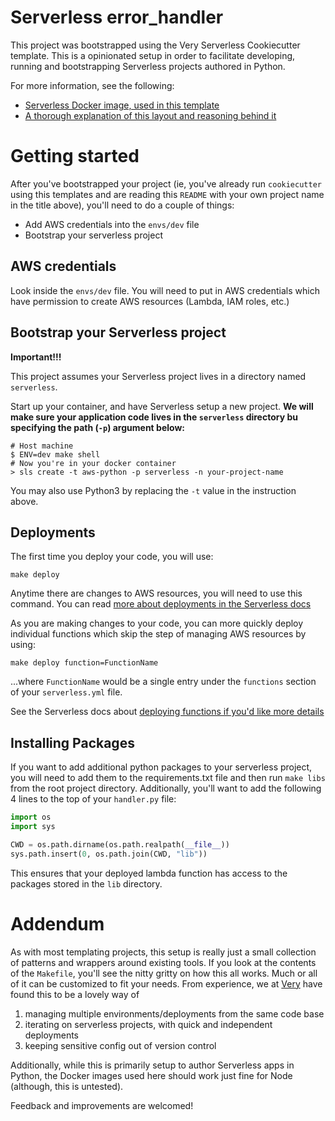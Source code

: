 # Serverless error_handler

This project was bootstrapped using the Very Serverless Cookiecutter template. This is a
opinionated setup in order to facilitate developing, running and bootstrapping Serverless projects
authored in Python.

For more information, see the following:

- [Serverless Docker image, used in this template](https://github.com/verypossible/serverless)
- [A thorough explanation of this layout and reasoning behind it](https://verypossible.com/blog/structuring-serverless-applications-with-python)

# Getting started

After you've bootstrapped your project (ie, you've already run `cookiecutter` using this templates and are reading this `README` with your own project name in the title above), you'll need to do a couple of things:

- Add AWS credentials into the `envs/dev` file
- Bootstrap your serverless project

## AWS credentials

Look inside the `envs/dev` file.  You will need to put in AWS credentials which have permission to create AWS resources (Lambda, IAM roles, etc.)

## Bootstrap your Serverless project

**Important!!!**

This project assumes your Serverless project lives in a directory named `serverless`.

Start up your container, and have Serverless setup a new project. **We will make sure your application code lives in the `serverless` directory bu specifying the path (`-p`) argument below:**

    # Host machine
    $ ENV=dev make shell
    # Now you're in your docker container
    > sls create -t aws-python -p serverless -n your-project-name

You may also use Python3 by replacing the `-t` value in the instruction above.

## Deployments

The first time you deploy your code, you will use:

    make deploy

Anytime there are changes to AWS resources, you will need to use this command. You can read [more about deployments in the Serverless docs](https://serverless.com/framework/docs/providers/aws/cli-reference/deploy/)

As you are making changes to your code, you can more quickly deploy individual functions which skip the step of managing AWS resources by using:

    make deploy function=FunctionName

...where `FunctionName` would be a single entry under the `functions` section of your `serverless.yml` file.

See the Serverless docs about [deploying functions if you'd like more details](https://serverless.com/framework/docs/providers/aws/cli-reference/deploy-function/)

## Installing Packages

If you want to add additional python packages to your serverless project, you will need to add them to the requirements.txt file and then run `make libs` from the root project directory. Additionally, you'll want to add the following 4 lines to the top of your ``handler.py`` file:

```python
import os
import sys

CWD = os.path.dirname(os.path.realpath(__file__))
sys.path.insert(0, os.path.join(CWD, "lib"))
```

This ensures that your deployed lambda function has access to the packages stored in the `lib` directory.
# Addendum

As with most templating projects, this setup is really just a small collection of patterns and wrappers around existing tools.  If you look at the contents of the `Makefile`, you'll see the nitty gritty on how this all works.  Much or all of it can be customized to fit your needs.  From experience, we at [Very](https://verypossible.com) have found this to be a lovely way of

1. managing multiple environments/deployments from the same code base
2. iterating on serverless projects, with quick and independent deployments
3. keeping sensitive config out of version control

Additionally, while this is primarily setup to author Serverless apps in Python, the Docker images used here should work just fine for Node (although, this is untested).

Feedback and improvements are welcomed!
